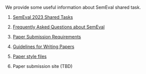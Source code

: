 
We provide some useful information about SemEval shared task. 

1. [SemEval 2023 Shared Tasks](https://semeval.github.io/SemEval2023/tasks)
   
2. [Frequently Asked Questions about SemEval](https://semeval.github.io/faq.html)

3. [Paper Submission Requirements](https://semeval.github.io/paper-requirements.html)

4. [Guidelines for Writing Papers](https://semeval.github.io/system-paper-template.html)

5. [Paper style files](https://github.com/acl-org/acl-style-files)

6. Paper submission site (TBD)
